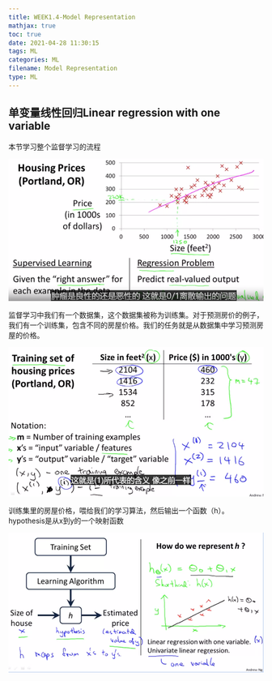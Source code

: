 ```yaml
---
title: WEEK1.4-Model Representation
mathjax: true
toc: true
date: 2021-04-28 11:30:15
tags: ML
categories: ML
filename: Model Representation
type: ML
---
```


## 单变量线性回归Linear regression with one variable

本节学习整个监督学习的流程<!--more -->

![image-20210420090729205](WEEK1-Model-Representation/image-20210420090729205.png)

监督学习中我们有一个数据集，这个数据集被称为训练集。对于预测房价的例子，我们有一个训练集，包含不同的房屋价格。我们的任务就是从数据集中学习预测房屋的价格。

![image-20210420091343578](WEEK1-Model-Representation/image-20210420091343578.png)

训练集里的房屋价格，喂给我们的学习算法，然后输出一个函数（h）。hypothesis是从x到y的一个映射函数

![image-20210420092148599](WEEK1-Model-Representation/image-20210420092148599.png)